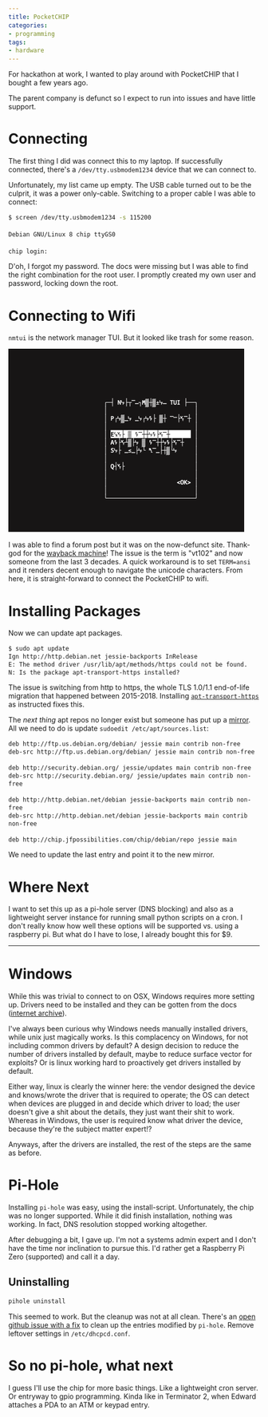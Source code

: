 ```yaml
---
title: PocketCHIP
categories:
- programming
tags:
- hardware
---
```


For hackathon at work, I wanted to play around with PocketCHIP that I bought a few years ago.

The parent company is defunct so I expect to run into issues and have little support.

# Connecting

The first thing I did was connect this to my laptop.
If successfully connected, there's a `/dev/tty.usbmodem1234` device that we can connect to.

Unfortunately, my list came up empty.
The USB cable turned out to be the culprit, it was a power only-cable.
Switching to a proper cable I was able to connect:

```sh
$ screen /dev/tty.usbmodem1234 -s 115200

Debian GNU/Linux 8 chip ttyGS0

chip login:
```

D'oh, I forgot my password.
The docs were missing but I was able to find the right combination for the root user.
I promptly created my own user and password, locking down the root.

# Connecting to Wifi

`nmtui` is the network manager TUI.
But it looked like trash for some reason.

![nmtui](/assets/nmtui.png)

I was able to find a forum post but it was on the now-defunct site.
Thank-god for the [wayback machine]!
The issue is the term is "vt102" and now someone from the last 3 decades.
A quick workaround is to set `TERM=ansi` and it renders decent enough to navigate the unicode characters.
From here, it is straight-forward to connect the PocketCHIP to wifi.

[wayback machine]: https://web.archive.org/web/20180919054813/https://bbs.nextthing.co/t/garbled-output-when-running-nmtui-on-mac-via-screen-usb/2415/2

# Installing Packages

Now we can update apt packages.

```unix
$ sudo apt update
Ign http://http.debian.net jessie-backports InRelease
E: The method driver /usr/lib/apt/methods/https could not be found.
N: Is the package apt-transport-https installed?
```

The issue is switching from http to https, the whole TLS 1.0/1.1 end-of-life migration that happened between 2015-2018.
Installing [`apt-transport-https`](https://askubuntu.com/a/517693) as instructed fixes this.

The *next thing* apt repos no longer exist but someone has put up a [mirror](http://chip.jfpossibilities.com/chip/debian/).
All we need to do is update `sudoedit /etc/apt/sources.list`:

```text
deb http://ftp.us.debian.org/debian/ jessie main contrib non-free
deb-src http://ftp.us.debian.org/debian/ jessie main contrib non-free

deb http://security.debian.org/ jessie/updates main contrib non-free
deb-src http://security.debian.org/ jessie/updates main contrib non-free

deb http://http.debian.net/debian jessie-backports main contrib non-free
deb-src http://http.debian.net/debian jessie-backports main contrib non-free

deb http://chip.jfpossibilities.com/chip/debian/repo jessie main
```

We need to update the last entry and point it to the new mirror.

# Where Next

I want to set this up as a pi-hole server (DNS blocking) and also as a lightweight server instance for running small
python scripts on a cron.
I don't really know how well these options will be supported vs. using a raspberry pi.
But what do I have to lose, I already bought this for $9.

---

# Windows

While this was trivial to connect to on OSX, Windows requires more setting up.
Drivers need to be installed and they can be gotten from the docs ([internet archive]).

[internet archive]: https://web.archive.org/web/20180528102419/https://docs.getchip.com/chip.html#windows-specific

I've always been curious why Windows needs manually installed drivers, while unix just magically works.
Is this complacency on Windows, for not including common drivers by default?
A design decision to reduce the number of drivers installed by default, maybe to reduce surface vector for exploits?
Or is linux working hard to proactively get drivers installed by default.

Either way, linux is clearly the winner here:
the vendor designed the device and knows/wrote the driver that is required to operate;
the OS can detect when devices are plugged in and decide which driver to load;
the user doesn't give a shit about the details, they just want their shit to work.
Whereas in Windows, the user is required know what driver the device, because they're the subject matter expert!?

Anyways, after the drivers are installed, the rest of the steps are the same as before.

# Pi-Hole

Installing `pi-hole` was easy, using the install-script.
Unfortunately, the chip was no longer supported.
While it did finish installation, nothing was working.
In fact, DNS resolution stopped working altogether.

After debugging a bit, I gave up.
I'm not a systems admin expert and I don't have the time nor inclination to pursue this.
I'd rather get a Raspberry Pi Zero (supported) and call it a day.

## Uninstalling

```sh
pihole uninstall
```

This seemed to work.
But the cleanup was not at all clean.
There's an [open github issue with a fix][1] to clean up the entries modified by `pi-hole`.
Remove leftover settings in `/etc/dhcpcd.conf`.

[1]: https://github.com/pi-hole/pi-hole/issues/2148#issuecomment-435703330

# So no pi-hole, what next

I guess I'll use the chip for more basic things.
Like a lightweight cron server.
Or entryway to gpio programming.
Kinda like in Terminator 2, when Edward attaches a PDA to an ATM or keypad entry.
